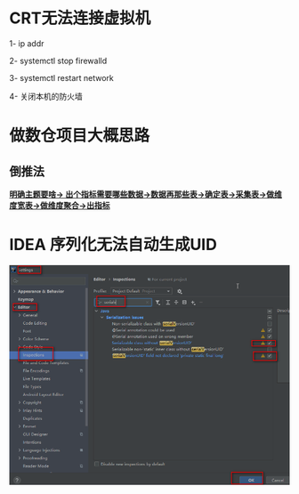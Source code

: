 # CRT无法连接虚拟机

1- ip addr 



2- systemctl stop firewalld



3- systemctl restart network



4- 关闭本机的防火墙



# 做数仓项目大概思路

## 倒推法

**[明确主题要啥-> 出个指标需要哪些数据->数据再那些表->确定表->采集表->做维度宽表->做维度聚合->出指标]()**





# IDEA 序列化无法自动生成UID

![image-20210628162936480](images/image-20210628162936480.png)